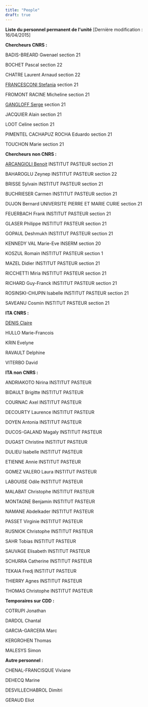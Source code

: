 ```yaml
---
title: "People"
draft: true
---
```


**Liste du personnel permanent de l'unité** \[Dernière modification :
16/04/2015\]

**Chercheurs CNRS :**

BADIS-BREARD Gwenael section 21

BOCHET Pascal section 22

CHATRE Laurent Arnaud section 22

[FRANCESCONI Stefania](mailto:stefania.francesconi@pasteur.fr) section
21

FROMONT RACINE Micheline section 21

[GANGLOFF Serge](mailto:serge.gangloff@pasteur.fr) section 21

JACQUIER Alain section 21

LOOT Celine section 21

PIMENTEL CACHAPUZ ROCHA Eduardo section 21

TOUCHON Marie section 21

**Chercheurs non CNRS :**

[ARCANGIOLI Benoit](mailto:benoit.arcangioli@pasteur.fr) INSTITUT
PASTEUR section 21

BAHAROGLU Zeynep INSTITUT PASTEUR section 22

BRISSE Sylvain INSTITUT PASTEUR section 21

BUCHRIESER Carmen INSTITUT PASTEUR section 21

DUJON Bernard UNIVERSITE PIERRE ET MARIE CURIE section 21

FEUERBACH Frank INSTITUT PASTEUR section 21

GLASER Philippe INSTITUT PASTEUR section 21

GOPAUL Deshmukh INSTITUT PASTEUR section 21

KENNEDY VAL Marie-Eve INSERM section 20

KOSZUL Romain INSTITUT PASTEUR section 1

MAZEL Didier INSTITUT PASTEUR section 21

RICCHETTI Miria INSTITUT PASTEUR section 21

RICHARD Guy-Franck INSTITUT PASTEUR section 21

ROSINSKI-CHUPIN Isabelle INSTITUT PASTEUR section 21

SAVEANU Cosmin INSTITUT PASTEUR section 21

**ITA CNRS :**

[DENIS Claire](mailto:claire.denis@pasteur.fr)

HULLO Marie-Francois

KRIN Evelyne

RAVAULT Delphine

VITERBO David

**ITA non CNRS :**

ANDRIAKOTO Nirina INSTITUT PASTEUR

BIDAULT Brigitte INSTITUT PASTEUR

COURNAC Axel INSTITUT PASTEUR

DECOURTY Laurence INSTITUT PASTEUR

DOYEN Antonia INSTITUT PASTEUR

DUCOS-GALAND Magaly INSTITUT PASTEUR

DUGAST Christine INSTITUT PASTEUR

DULIEU Isabelle INSTITUT PASTEUR

ETIENNE Annie INSTITUT PASTEUR

GOMEZ VALERO Laura INSTITUT PASTEUR

LABOUISE Odile INSTITUT PASTEUR

MALABAT Christophe INSTITUT PASTEUR

MONTAGNE Benjamin INSTITUT PASTEUR

NAMANE Abdelkader INSTITUT PASTEUR

PASSET Virginie INSTITUT PASTEUR

RUSNIOK Christophe INSTITUT PASTEUR

SAHR Tobias INSTITUT PASTEUR

SAUVAGE Elisabeth INSTITUT PASTEUR

SCHURRA Catherine INSTITUT PASTEUR

TEKAIA Fredj INSTITUT PASTEUR

THIERRY Agnes INSTITUT PASTEUR

THOMAS Christophe INSTITUT PASTEUR

**Temporaires sur CDD :**

COTRUPI Jonathan

DARDOL Chantal

GARCIA-GARCERA Marc

KERGROHEN Thomas

MALESYS Simon

**Autre personnel :**

CHENAL-FRANCISQUE Viviane

DEHECQ Marine

DESVILLECHABROL Dimitri

GERAUD Eliot
